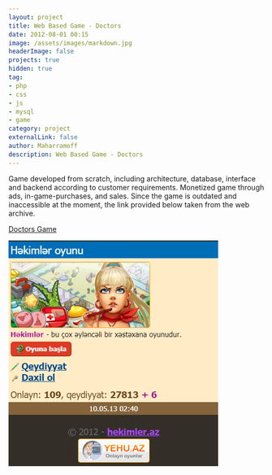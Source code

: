 ```yaml
---
layout: project
title: Web Based Game - Doctors
date: 2012-08-01 00:15
image: /assets/images/markdown.jpg
headerImage: false
projects: true
hidden: true
tag:
- php
- css
- js 
- mysql
- game
category: project
externalLink: false
author: Maharramoff
description: Web Based Game - Doctors
---
```


Game developed from scratch, including architecture, database, interface and backend according to customer requirements. Monetized game through ads, in-game-purchases, and sales. Since the game is outdated and inaccessible at the moment, the link provided below taken from the web archive. 

[Doctors Game](http://web.archive.org/web/20130509213655/http://hekimler.az/)

![](/assets/images/projects/hekimler.az.png)

